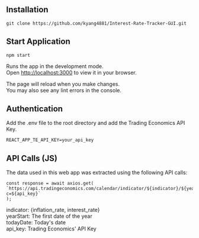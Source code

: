 ## Installation

````
git clone https://github.com/kyang4881/Interest-Rate-Tracker-GUI.git
````

## Start Application

````
npm start
````

Runs the app in the development mode.\
Open [http://localhost:3000](http://localhost:3000) to view it in your browser.

The page will reload when you make changes.\
You may also see any lint errors in the console.

## Authentication

Add the .env file to the root directory and add the Trading Economics API Key.

````
REACT_APP_TE_API_KEY=your_api_key
````

## API Calls (JS)

The data used in this web app was extracted using the following API calls:

```` 
const response = await axios.get(
`https://api.tradingeconomics.com/calendar/indicator/${indicator}/${yearStart}/${todayDate}?c=${api_key}`
);
````

indicator: {inflation_rate, interest_rate} \
yearStart: The first date of the year \
todayDate: Today's date \
api_key: Trading Economics' API Key 

